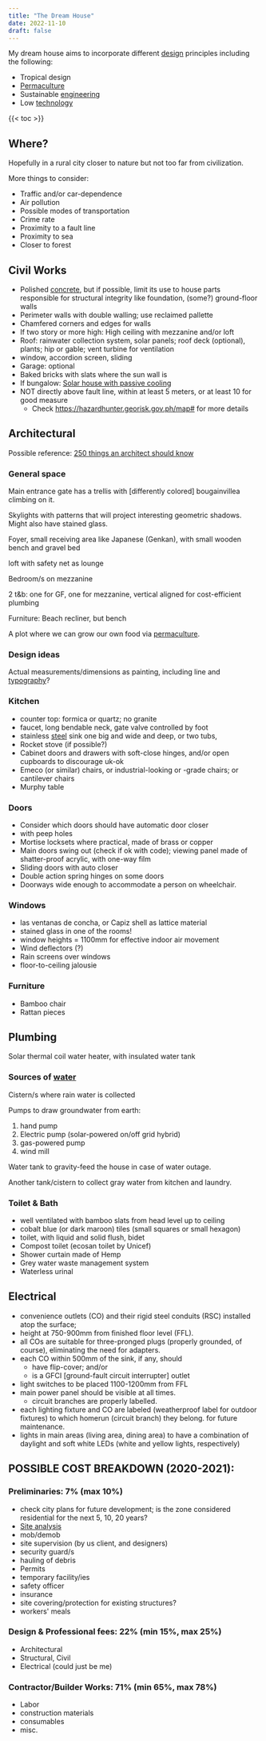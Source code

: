 ```yaml
---
title: "The Dream House"
date: 2022-11-10
draft: false
---
```


My dream house aims to incorporate different [design](/design)
principles including the following:

- Tropical design
- [Permaculture](/permaculture)
- Sustainable [engineering](/engineering)
- Low [technology](/technology)

{{< toc >}}

## Where?

Hopefully in a rural city closer to nature but not too far from
civilization.

More things to consider:

- Traffic and/or car-dependence
- Air pollution
- Possible modes of transportation
- Crime rate
- Proximity to a fault line
- Proximity to sea
- Closer to forest

## Civil Works

- Polished [concrete](/concrete), but if possible, limit its use to
  house parts responsible for structural integrity like foundation,
  (some?) ground-floor walls
- Perimeter walls with double walling; use reclaimed pallette
- Chamfered corners and edges for walls
- If two story or more high: High ceiling with mezzanine and/or loft
- Roof: rainwater collection system, solar panels; roof deck (optional), plants;
  hip or gable; vent turbine for ventilation
- window, accordion screen, sliding
- Garage: optional
- Baked bricks with slats where the sun wall is
- If bungalow: [Solar house with passive cooling](https://www.builditsolar.com/Projects/Cooling/passive_cooling.htm)
- NOT directly above fault line, within at least 5 meters, or at least
  10 for good measure
    - Check https://hazardhunter.georisk.gov.ph/map# for more details

## Architectural

Possible reference:
[250 things an architect should know](https://www.readingdesign.org/250-things)

### General space

Main entrance gate has a trellis with [differently colored]
bougainvillea climbing on it.

Skylights with patterns that will project interesting geometric shadows.
Might also have stained glass.

Foyer, small receiving area like Japanese (Genkan),
with small wooden bench and gravel bed

loft with safety net as lounge

Bedroom/s on mezzanine

2 t&b: one for GF, one for mezzanine, vertical aligned for
cost-efficient plumbing

Furniture: Beach recliner, but bench

A plot where we can grow our own food via [permaculture](/permaculture).

### Design ideas

Actual measurements/dimensions as painting, including line and [typography](/typography)?

### Kitchen

- counter top: formica or quartz; no granite
- faucet, long bendable neck, gate valve controlled by foot
- stainless [steel](/steel) sink one big and wide and deep, or two tubs,
- Rocket stove (if possible?)
- Cabinet doors and drawers with soft-close hinges,
and/or open cupboards to discourage uk-ok
- Emeco (or similar) chairs, or industrial-looking or -grade chairs;
or cantilever chairs
- Murphy table

### Doors

- Consider which doors should have automatic door closer
- with peep holes
- Mortise locksets where practical, made of brass or copper
- Main doors swing out (check if ok with code); viewing panel made of shatter-proof acrylic, with one-way film
- Sliding doors with auto closer
- Double action spring hinges on some doors
- Doorways wide enough to accommodate a person on wheelchair.

### Windows

- las ventanas de concha, or Capiz shell as lattice material
- stained glass in one of the rooms!
- window heights = 1100mm for effective indoor air movement
- Wind deflectors (?)
- Rain screens over windows
- floor-to-ceiling jalousie

### Furniture

- Bamboo chair
- Rattan pieces

## Plumbing

Solar thermal coil water heater, with insulated water tank

### Sources of [water](/water)

Cistern/s where rain water is collected

Pumps to draw groundwater from earth:

1. hand pump
1. Electric pump (solar-powered on/off grid hybrid)
1. gas-powered pump
1. wind mill

Water tank to gravity-feed the house in case of water outage.

Another tank/cistern to collect gray water from kitchen and laundry.

### Toilet & Bath

- well ventilated with bamboo slats from head level up to ceiling
- cobalt blue (or dark maroon) tiles (small squares or small hexagon)
- toilet, with liquid and solid flush, bidet
- Compost toilet (ecosan toilet by Unicef)
- Shower curtain made of Hemp
- Grey water waste management system
- Waterless urinal

## Electrical

- convenience outlets (CO) and their rigid steel conduits (RSC) installed atop the surface;
- height at 750-900mm from finished floor level (FFL).
- all COs are suitable for three-pronged plugs (properly grounded, of
  course), eliminating the need for adapters.
- each CO within 500mm of the sink, if any, should
    - have flip-cover; and/or
    - is a GFCI [ground-fault circuit interrupter] outlet
- light switches to be placed 1100-1200mm from FFL
- main power panel should be visible at all times.
    - circuit branches are properly labelled.
- each lighting fixture and CO are labeled (weatherproof label for
  outdoor fixtures) to which homerun (circuit branch) they belong. for
  future maintenance.
- lights in main areas (living area, dining area) to have a combination
  of daylight and soft white LEDs (white and yellow lights, respectively)

## POSSIBLE COST BREAKDOWN (2020-2021):

### Preliminaries: 7% (max 10%)
- check city plans for future development; is the zone considered
  residential for the next 5, 10, 20 years?
- [Site analysis](https://en.wikipedia.org/wiki/Site_analysis)
- mob/demob
- site supervision (by us client, and designers)
- security guard/s
- hauling of debris
- Permits
- temporary facility/ies
- safety officer
- insurance
- site covering/protection for existing structures?
- workers' meals

### Design & Professional fees: 22% (min 15%, max 25%)
- Architectural
- Structural, Civil
- Electrical (could just be me)

### Contractor/Builder Works: 71% (min 65%, max 78%)
- Labor
- construction materials
- consumables
- misc.
